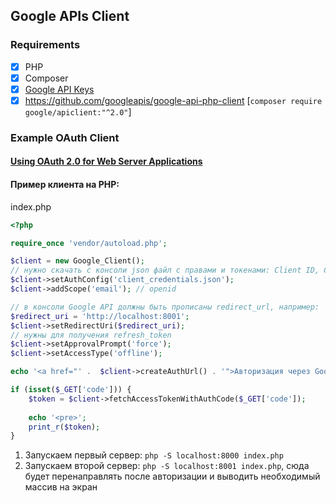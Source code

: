 ## Google APIs Client

### Requirements

- [x] PHP
- [x] Composer
- [x] [Google API Keys](https://github.com/googleapis/google-api-php-client/tree/master/docs)
- [x] https://github.com/googleapis/google-api-php-client [`composer require google/apiclient:"^2.0"`]

### Example OAuth Client

#### [Using OAuth 2.0 for Web Server Applications](https://github.com/googleapis/google-api-php-client/blob/master/docs/oauth-web.md#create-authorization-credentials)
#### Пример клиента на PHP:

index.php
```php
<?php

require_once 'vendor/autoload.php';

$client = new Google_Client();
// нужно скачать с консоли json файл с правами и токенами: Client ID, Client Secret
$client->setAuthConfig('client_credentials.json');
$client->addScope('email'); // openid

// в консоли Google API должны быть прописаны redirect_url, например:
$redirect_uri = 'http://localhost:8001';
$client->setRedirectUri($redirect_uri);
// нужны для получения refresh_token
$client->setApprovalPrompt('force');
$client->setAccessType('offline');

echo '<a href="' .  $client->createAuthUrl() . '">Авторизация через Google</a>';

if (isset($_GET['code'])) {
    $token = $client->fetchAccessTokenWithAuthCode($_GET['code']);
    
    echo '<pre>';
    print_r($token);
}
```

1. Запускаем первый сервер: `php -S localhost:8000 index.php`
2. Запускаем второй сервер: `php -S localhost:8001 index.php`, сюда будет перенаправлять после авторизации и выводить необходимый массив на экран
